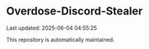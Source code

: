# Overdose-Discord-Stealer

Last updated: 2025-06-04 04:55:25

This repository is automatically maintained.
